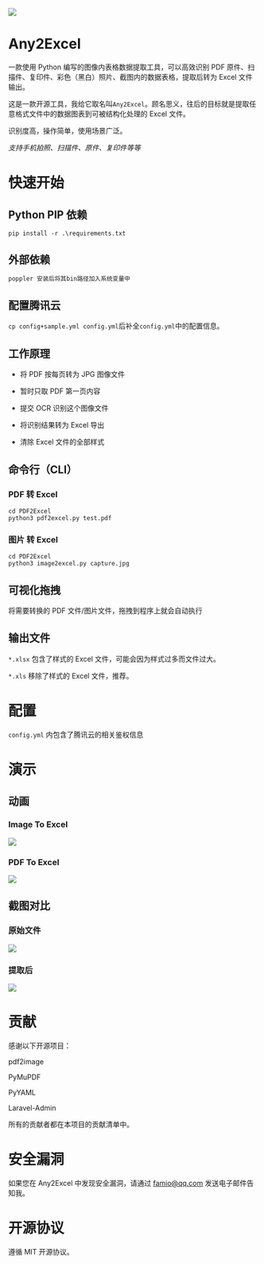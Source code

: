 <img src="https://i.loli.net/2020/08/19/21HPdw8r94XFlgz.png" ></a>

# Any2Excel

一款使用 Python 编写的图像内表格数据提取工具，可以高效识别 PDF 原件、扫描件、复印件、彩色（黑白）照片、截图内的数据表格，提取后转为 Excel 文件输出。

这是一款开源工具，我给它取名叫`Any2Excel`。顾名思义，往后的目标就是提取任意格式文件中的数据图表到可被结构化处理的 Excel 文件。

识别度高，操作简单，使用场景广泛。

_支持手机拍照、扫描件、原件、复印件等等_

# 快速开始

## Python PIP 依赖

```
pip install -r .\requirements.txt
```

## 外部依赖

```cmd
poppler 安装后将其bin路径加入系统变量中
```

## 配置腾讯云

`cp config+sample.yml config.yml`后补全`config.yml`中的配置信息。

## 工作原理

- 将 PDF 按每页转为 JPG 图像文件

- 暂时只取 PDF 第一页内容

- 提交 OCR 识别这个图像文件

- 将识别结果转为 Excel 导出

- 清除 Excel 文件的全部样式

## 命令行（CLI）

### PDF 转 Excel

```shell
cd PDF2Excel
python3 pdf2excel.py test.pdf
```

### 图片 转 Excel

```shell
cd PDF2Excel
python3 image2excel.py capture.jpg
```

## 可视化拖拽

将需要转换的 PDF 文件/图片文件，拖拽到程序上就会自动执行

## 输出文件

`*.xlsx` 包含了样式的 Excel 文件，可能会因为样式过多而文件过大。

`*.xls` 移除了样式的 Excel 文件，推荐。

# 配置

`config.yml` 内包含了腾讯云的相关鉴权信息

# 演示

## 动画

### Image To Excel

![](https://oss.liujunyang.com/blog/images/1.gif)

### PDF To Excel

![](https://oss.liujunyang.com/blog/images/2.gif)

## 截图对比

### 原始文件

![](https://www.famio.cn/img/posts/14/1.jpg)

### 提取后

![](https://www.famio.cn/img/posts/14/2.jpg)

# 贡献

感谢以下开源项目：

pdf2image

PyMuPDF

PyYAML

Laravel-Admin

所有的贡献者都在本项目的贡献清单中。

# 安全漏洞

如果您在 Any2Excel 中发现安全漏洞，请通过 famio@qq.com 发送电子邮件告知我。

# 开源协议

遵循 MIT 开源协议。
